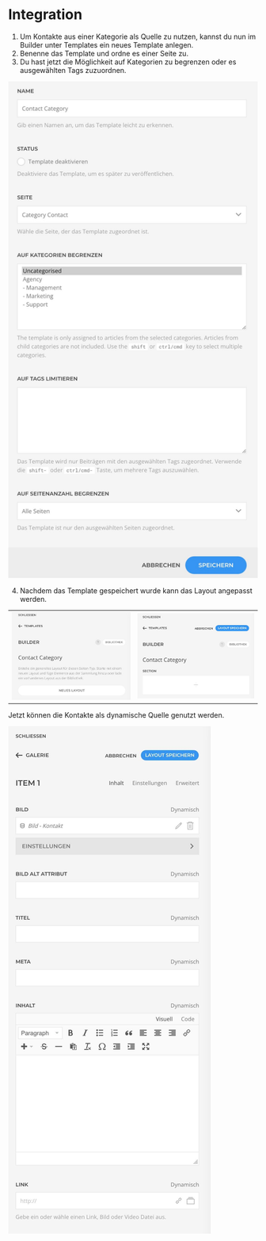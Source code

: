 # Integration

1. Um Kontakte aus einer Kategorie als Quelle zu nutzen, kannst du nun im Builder unter Templates ein neues Template anlegen.
2. Benenne das Template und ordne es einer Seite zu.
3. Du hast jetzt die Möglichkeit auf Kategorien zu begrenzen oder es ausgewählten Tags zuzuordnen.

![Neues_Template_CS.jpg](../../assets/JPEG/CS/Neues_Template_CS.jpg)

4. Nachdem das Template gespeichert wurde kann das Layout angepasst werden.

|                                                                  |                                                      |
|------------------------------------------------------------------|------------------------------------------------------|
| ![Neues_Layout_CS.jpg](../../assets/JPEG/CS/Neues_Layout_CS.jpg) | ![Layout_CS.jpg](../../assets/JPEG/CS/Layout_CS.jpg) |

Jetzt können die Kontakte als dynamische Quelle genutzt werden.

![Kontakt_Quelle_Dyn_CS.jpeg](../../assets/JPEG/CS/Kontakt_Quelle_Dyn_CS.jpeg)
